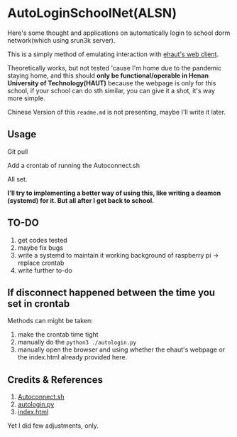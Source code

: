 # AutoLoginSchoolNet(ALSN)

Here's some thought and applications on automatically login to school dorm network(which using srun3k server).

This is a simply method of emulating interaction with [ehaut's web client](https://github.com/ehaut/ehaut).

Theoretically works, but not tested 'cause I'm home due to the pandemic staying home, and this should **only be functional/operable in Henan University of Technology(HAUT)** because the webpage is only for this school, if your school can do sth similar, you can give it a shot, it's way more simple.

Chinese Version of this `readme.md` is not presenting, maybe I'll write it later.

## Usage

Git pull

Add a crontab of running the Autoconnect.sh

All set.

**I'll try to implementing a better way of using this, like writing a deamon (systemd) for it. But all after I get back to school.**

## TO-DO

1. get codes tested
2. maybe fix bugs
3. write a systemd to maintain it working background of raspberry pi -> replace crontab
4. write further to-do

## If disconnect happened between the time you set in crontab

Methods can might be taken:

1. make the crontab time tight
2. manually do the ``python3 ./autologin.py``
3. manually open the browser and using whether the ehaut's webpage or the index.html already provided here.

## Credits & References

1. [Autoconnect.sh](https://segmentfault.com/a/1190000020110288)
2. [autologin.py](https://blog.csdn.net/www89574622/article/details/87974931)
3. [index.html](https://github.com/ehaut/ehaut)

Yet I did few adjustments, only.
